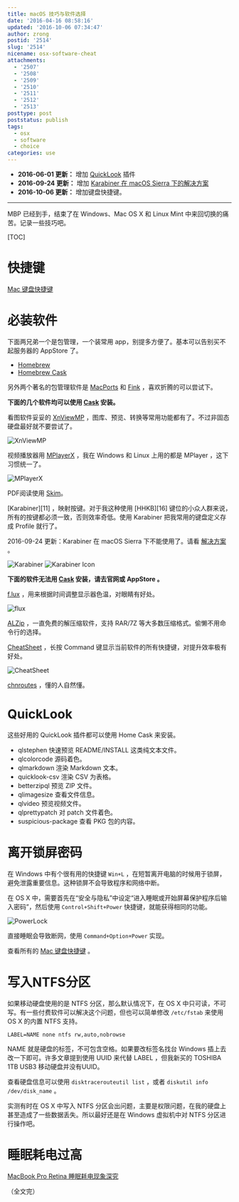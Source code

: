 ```yaml
---
title: macOS 技巧与软件选择
date: '2016-04-16 08:58:16'
updated: '2016-10-06 07:34:47'
author: zrong
postid: '2514'
slug: '2514'
nicename: osx-software-cheat
attachments:
  - '2507'
  - '2508'
  - '2509'
  - '2510'
  - '2511'
  - '2512'
  - '2513'
posttype: post
poststatus: publish
tags:
  - osx
  - software
  - choice
categories: use
---
```


- **2016-06-01 更新：** 增加 [QuickLook](#quicklook) 插件
- **2016-09-24 更新：** 增加 [Karabiner 在 macOS Sierra 下的解决方案](#karabiner)
- **2016-10-06 更新：** 增加键盘快捷键。

----

MBP 已经到手，结束了在 Windows、Mac OS X 和 Linux Mint 中来回切换的痛苦。记录一些技巧吧。

<!--more-->

[TOC]

# 快捷键

[Mac 键盘快捷键][20]

# 必装软件

下面两兄弟一个是包管理，一个装常用 app，别提多方便了。基本可以告别买不起服务器的 AppStore 了。

- [Homebrew][1]
- [Homebrew Cask][2]

另外两个著名的包管理软件是 [MacPorts][4] 和 [Fink][5] ，喜欢折腾的可以尝试下。

**下面的几个软件均可以使用 [Cask][2] 安装。**

看图软件妥妥的 [XnViewMP][3] ，图库、预览、转换等常用功能都有了。不过非固态硬盘最好就不要尝试了。

![XnViewMP][52]

视频播放器用 [MPlayerX][6] ，我在 Windows 和 Linux 上用的都是 MPlayer ，这下习惯统一了。

![MPlayerX][53]

PDF阅读使用 [Skim][7]。

<a name="karabiner">
[Karabiner][11] ，映射按键。对于我这种使用 [HHKB][16] 键位的小众人群来说，所有的按键都必须一致，否则效率奇低。使用 Karabiner 把我常用的键盘定义存成 Profile 就行了。

2016-09-24 更新：Karabiner 在 macOS Sierra 下不能使用了。请看 [解决方案][19] 。

![Karabiner][51]
![Karabiner Icon][55]

**下面的软件无法用 [Cask][2] 安装，请去官网或 AppStore 。**

[f.lux][8] ，用来根据时间调整显示器色温，对眼睛有好处。

![flux][54]

[ALZip][9] ，一直免费的解压缩软件，支持 RAR/7Z 等大多数压缩格式。偷懒不用命令行的选择。

[CheatSheet][10] ，长按 Command 键显示当前软件的所有快捷键，对提升效率极有好处。

![CheatSheet][56]

[chnroutes][17] ，懂的人自然懂。

# QuickLook

这些好用的 QuickLook 插件都可以使用 Home Cask 来安装。

- qlstephen 快速预览 README/INSTALL 这类纯文本文件。
- qlcolorcode 源码着色。
- qlmarkdown 渲染 Markdown 文本。
- quicklook-csv 渲染 CSV 为表格。
- betterzipql 预览 ZIP 文件。
- qlimagesize 查看文件信息。
- qlvideo 预览视频文件。
- qlprettypatch  对 patch 文件着色。
- suspicious-package 查看 PKG 包的内容。

# 离开锁屏密码

在 Windows 中有个很有用的快捷键 `Win+L` ，在短暂离开电脑的时候用于锁屏，避免泄露重要信息。这种锁屏不会导致程序和网络中断。

在 OS X 中，需要首先在“安全与隐私”中设定“进入睡眠或开始屏幕保护程序后输入密码”，然后使用 `Control+Shift+Power` 快捷键，就能获得相同的功能。

![PowerLock][57]

直接睡眠会导致断网，使用 `Command+Option+Power` 实现。

查看所有的 [Mac 键盘快捷键][14] 。

# 写入NTFS分区

如果移动硬盘使用的是 NTFS 分区，那么默认情况下，在 OS X 中只可读，不可写。有一些付费软件可以解决这个问题，但也可以简单修改 `/etc/fstab` 来使用 OS X 的内置 NTFS 支持。

    LABEL=NAME none ntfs rw,auto,nobrowse

NAME 就是硬盘的标签，不可包含空格。如果要改标签名找台 Windows 插上去改一下即可。许多文章提到使用 UUID 来代替 LABEL ，但我新买的 TOSHIBA 1TB USB3 移动硬盘并没有UUID。

查看硬盘信息可以使用 `disktracerouteutil list` ，或者 `diskutil info /dev/disk_name` 。

实测有时在 OS X 中写入 NTFS 分区会出问题，主要是权限问题，在我的硬盘上甚至造成了一些数据丢失。所以最好还是在 Windows 虚拟机中对 NTFS 分区进行操作吧。

# 睡眠耗电过高

[MacBook Pro Retina 睡眠耗电现象深究][18]

（全文完）

[1]: http://brew.sh/
[2]: https://caskroom.github.io/
[3]: http://www.xnview.com/en/xnviewmp/
[4]: https://www.macports.org/
[5]: http://www.finkproject.org/
[6]: http://mplayerx.org/
[7]: http://skim-app.sourceforge.net/
[8]: https://justgetflux.com/
[9]: https://itunes.apple.com/cn/app/alzip/id450698556?mt=12
[10]: https://www.mediaatelier.com/CheatSheet/?lang=en
[11]: https://pqrs.org/osx/karabiner/
[14]: https://support.apple.com/zh-cn/HT201236
[16]: https://blog.zengrong.net/post/2344.html
[17]: https://github.com/jimmyxu/chnroutes
[18]: https://blog.zengrong.net/post/2545.html
[19]: https://blog.zengrong.net/post/2580.html
[20]: https://support.apple.com/zh-cn/HT201236

[51]: /uploads/2016/04/karabiner.png
[52]: /uploads/2016/04/xnviewmp.png
[53]: /uploads/2016/04/mplayerx.png
[54]: /uploads/2016/04/flux.png
[55]: /uploads/2016/04/karabiner-icon.png
[56]: /uploads/2016/04/cheatsheet.png
[57]: /uploads/2016/04/powerlock.png


